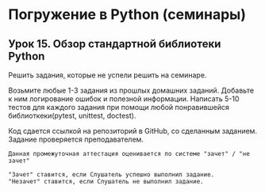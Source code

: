 # Погружение в Python (семинары)
## Урок 15. Обзор стандартной библиотеки Python
Решить задания, которые не успели решить на семинаре.

Возьмите любые 1-3 задания из прошлых домашних заданий. Добавьте к ним логирование ошибок и полезной информации. Написать 5-10 тестов для каждого задания при помощи любой понравившейся библиоткеки(pytest, unittest, doctest).

Код сдается ссылкой на репозиторий в GitHub, со сделанным заданием. Задание проверяется преподавателем.
```
Данная промежуточная аттестация оценивается по системе "зачет" / "не зачет"

"Зачет" ставится, если Слушатель успешно выполнил задание.
"Незачет" ставится, если Слушатель не выполнил задание.
```